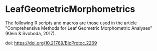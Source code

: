 # LeafGeometricMorphometrics

The following R scripts and macros are those used in the article "Comprehensive Methods for Leaf Geometric Morphometric Analyses" (Klein & Svoboda, 2017).

doi: https://doi.org/10.21769/BioProtoc.2269
